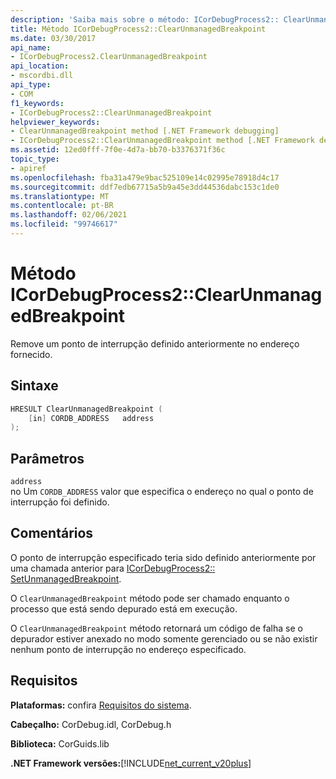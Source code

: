 ```yaml
---
description: 'Saiba mais sobre o método: ICorDebugProcess2:: ClearUnmanagedBreakpoint'
title: Método ICorDebugProcess2::ClearUnmanagedBreakpoint
ms.date: 03/30/2017
api_name:
- ICorDebugProcess2.ClearUnmanagedBreakpoint
api_location:
- mscordbi.dll
api_type:
- COM
f1_keywords:
- ICorDebugProcess2::ClearUnmanagedBreakpoint
helpviewer_keywords:
- ClearUnmanagedBreakpoint method [.NET Framework debugging]
- ICorDebugProcess2::ClearUnmanagedBreakpoint method [.NET Framework debugging]
ms.assetid: 12ed0fff-7f0e-4d7a-bb70-b3376371f36c
topic_type:
- apiref
ms.openlocfilehash: fba31a479e9bac525109e14c02995e78918d4c17
ms.sourcegitcommit: ddf7edb67715a5b9a45e3dd44536dabc153c1de0
ms.translationtype: MT
ms.contentlocale: pt-BR
ms.lasthandoff: 02/06/2021
ms.locfileid: "99746617"
---
```

# <a name="icordebugprocess2clearunmanagedbreakpoint-method"></a>Método ICorDebugProcess2::ClearUnmanagedBreakpoint

Remove um ponto de interrupção definido anteriormente no endereço fornecido.  
  
## <a name="syntax"></a>Sintaxe  
  
```cpp  
HRESULT ClearUnmanagedBreakpoint (  
    [in] CORDB_ADDRESS   address  
);  
```  
  
## <a name="parameters"></a>Parâmetros  

 `address`  
 no Um `CORDB_ADDRESS` valor que especifica o endereço no qual o ponto de interrupção foi definido.  
  
## <a name="remarks"></a>Comentários  

 O ponto de interrupção especificado teria sido definido anteriormente por uma chamada anterior para [ICorDebugProcess2:: SetUnmanagedBreakpoint](icordebugprocess2-setunmanagedbreakpoint-method.md).  
  
 O `ClearUnmanagedBreakpoint` método pode ser chamado enquanto o processo que está sendo depurado está em execução.  
  
 O `ClearUnmanagedBreakpoint` método retornará um código de falha se o depurador estiver anexado no modo somente gerenciado ou se não existir nenhum ponto de interrupção no endereço especificado.  
  
## <a name="requirements"></a>Requisitos  

 **Plataformas:** confira [Requisitos do sistema](../../get-started/system-requirements.md).  
  
 **Cabeçalho:** CorDebug.idl, CorDebug.h  
  
 **Biblioteca:** CorGuids.lib  
  
 **.NET Framework versões:**[!INCLUDE[net_current_v20plus](../../../../includes/net-current-v20plus-md.md)]
